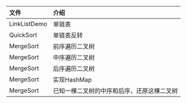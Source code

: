 |文件|介绍|
|:--|:--|
|LinkListDemo|单链表|
|QuickSort|单链表反转|
|MergeSort|前序遍历二叉树|
|MergeSort|中序遍历二叉树|
|MergeSort|后序遍历二叉树|
|MergeSort|实现HashMap|
|MergeSort|已知一棵二叉树的中序和后序，还原这棵二叉树|